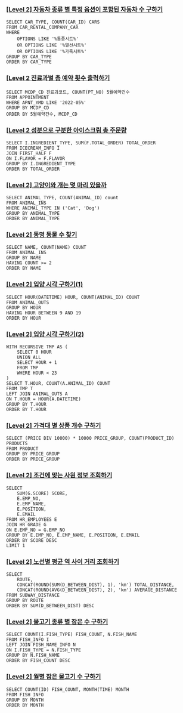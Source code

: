 <h3 id="level-2-자동차-종류-별-특정-옵션이-포함된-자동차-수-구하기"><a href="https://school.programmers.co.kr/learn/courses/30/lessons/151137">[Level 2] 자동차 종류 별 특정 옵션이 포함된 자동차 수 구하기</a></h3>
<pre><code class="language-sql">SELECT CAR_TYPE, COUNT(CAR_ID) CARS
FROM CAR_RENTAL_COMPANY_CAR
WHERE
    OPTIONS LIKE '%통풍시트%'
    OR OPTIONS LIKE '%열선시트%'
    OR OPTIONS LIKE '%가죽시트%'
GROUP BY CAR_TYPE
ORDER BY CAR_TYPE</code></pre>
<h3 id="level-2-진료과별-총-예약-횟수-출력하기">[<a href="https://school.programmers.co.kr/learn/courses/30/lessons/132202">Level 2 진료과별 총 예약 횟수 출력하기</a></h3>
<pre><code class="language-sql">SELECT MCDP_CD 진료과코드, COUNT(PT_NO) 5월예약건수
FROM APPOINTMENT
WHERE APNT_YMD LIKE '2022-05%'
GROUP BY MCDP_CD
ORDER BY 5월예약건수, MCDP_CD</code></pre>
<h3 id="level-2-성분으로-구분한-아이스크림-총-주문량">[<a href="https://school.programmers.co.kr/learn/courses/30/lessons/133026">Level 2 성분으로 구분한 아이스크림 총 주문량</a></h3>
<pre><code class="language-sql">SELECT I.INGREDIENT_TYPE, SUM(F.TOTAL_ORDER) TOTAL_ORDER
FROM ICECREAM_INFO I
JOIN FIRST_HALF F
ON I.FLAVOR = F.FLAVOR
GROUP BY I.INGREDIENT_TYPE
ORDER BY TOTAL_ORDER</code></pre>
<h3 id="level-2-고양이와-개는-몇-마리-있을까"><a href="https://school.programmers.co.kr/learn/courses/30/lessons/59040">[Level 2] 고양이와 개는 몇 마리 있을까</a></h3>
<pre><code class="language-sql">SELECT ANIMAL_TYPE, COUNT(ANIMAL_ID) count
FROM ANIMAL_INS
WHERE ANIMAL_TYPE IN ('Cat', 'Dog')
GROUP BY ANIMAL_TYPE
ORDER BY ANIMAL_TYPE</code></pre>
<h3 id="level-2-동명-동물-수-찾기"><a href="https://school.programmers.co.kr/learn/courses/30/lessons/59041">[Level 2] 동명 동물 수 찾기</a></h3>
<pre><code class="language-sql">SELECT NAME, COUNT(NAME) COUNT
FROM ANIMAL_INS
GROUP BY NAME
HAVING COUNT &gt;= 2
ORDER BY NAME</code></pre>
<h3 id="level-2-입양-시각-구하기1"><a href="https://school.programmers.co.kr/learn/courses/30/lessons/59412">[Level 2] 입양 시각 구하기(1)</a></h3>
<pre><code class="language-sql">SELECT HOUR(DATETIME) HOUR, COUNT(ANIMAL_ID) COUNT
FROM ANIMAL_OUTS
GROUP BY HOUR
HAVING HOUR BETWEEN 9 AND 19
ORDER BY HOUR</code></pre>
<h3 id="level-2-입양-시각-구하기2"><a href="https://school.programmers.co.kr/learn/courses/30/lessons/59413">[Level 2] 입양 시각 구하기(2)</a></h3>
<pre><code class="language-sql">WITH RECURSIVE TMP AS (
    SELECT 0 HOUR
    UNION ALL
    SELECT HOUR + 1
    FROM TMP
    WHERE HOUR &lt; 23
)
SELECT T.HOUR, COUNT(A.ANIMAL_ID) COUNT
FROM TMP T
LEFT JOIN ANIMAL_OUTS A
ON T.HOUR = HOUR(A.DATETIME) 
GROUP BY T.HOUR
ORDER BY T.HOUR</code></pre>
<h3 id="level-2-가격대-별-상품-개수-구하기"><a href="https://school.programmers.co.kr/learn/courses/30/lessons/131530">[Level 2] 가격대 별 상품 개수 구하기</a></h3>
<pre><code class="language-sql">SELECT (PRICE DIV 10000) * 10000 PRICE_GROUP, COUNT(PRODUCT_ID) PRODUCTS
FROM PRODUCT
GROUP BY PRICE_GROUP
ORDER BY PRICE_GROUP</code></pre>
<h3 id="level-2-조건에-맞는-사원-정보-조회하기"><a href="https://school.programmers.co.kr/learn/courses/30/lessons/284527">[Level 2] 조건에 맞는 사원 정보 조회하기</a></h3>
<pre><code class="language-sql">SELECT
    SUM(G.SCORE) SCORE,
    E.EMP_NO,
    E.EMP_NAME,
    E.POSITION,
    E.EMAIL
FROM HR_EMPLOYEES E
JOIN HR_GRADE G
ON E.EMP_NO = G.EMP_NO
GROUP BY E.EMP_NO, E.EMP_NAME, E.POSITION, E.EMAIL
ORDER BY SCORE DESC
LIMIT 1</code></pre>
<h3 id="level-2-노선별-평균-역-사이-거리-조회하기"><a href="https://school.programmers.co.kr/learn/courses/30/lessons/284531">[Level 2] 노선별 평균 역 사이 거리 조회하기</a></h3>
<pre><code class="language-sql">SELECT
    ROUTE,
    CONCAT(ROUND(SUM(D_BETWEEN_DIST), 1), 'km') TOTAL_DISTANCE,
    CONCAT(ROUND(AVG(D_BETWEEN_DIST), 2), 'km') AVERAGE_DISTANCE
FROM SUBWAY_DISTANCE
GROUP BY ROUTE
ORDER BY SUM(D_BETWEEN_DIST) DESC</code></pre>
<h3 id="level-2-물고기-종류-별-잡은-수-구하기"><a href="https://school.programmers.co.kr/learn/courses/30/lessons/293257">[Level 2] 물고기 종류 별 잡은 수 구하기</a></h3>
<pre><code class="language-sql">SELECT COUNT(I.FISH_TYPE) FISH_COUNT, N.FISH_NAME
FROM FISH_INFO I
LEFT JOIN FISH_NAME_INFO N
ON I.FISH_TYPE = N.FISH_TYPE
GROUP BY N.FISH_NAME
ORDER BY FISH_COUNT DESC</code></pre>
<h3 id="level-2-월별-잡은-물고기-수-구하기"><a href="https://school.programmers.co.kr/learn/courses/30/lessons/293260">[Level 2] 월별 잡은 물고기 수 구하기</a></h3>
<pre><code class="language-sql">SELECT COUNT(ID) FISH_COUNT, MONTH(TIME) MONTH
FROM FISH_INFO
GROUP BY MONTH
ORDER BY MONTH</code></pre>